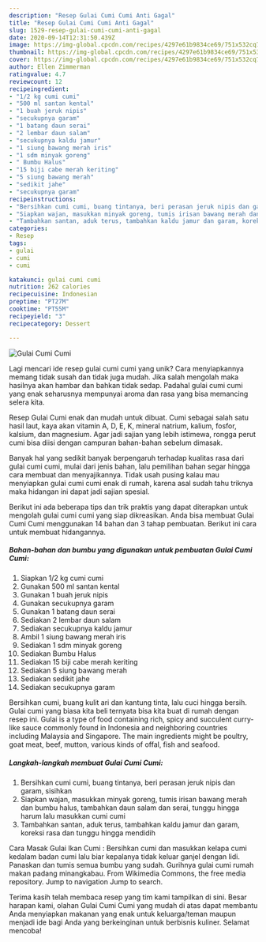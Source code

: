 ```yaml
---
description: "Resep Gulai Cumi Cumi Anti Gagal"
title: "Resep Gulai Cumi Cumi Anti Gagal"
slug: 1529-resep-gulai-cumi-cumi-anti-gagal
date: 2020-09-14T12:31:50.439Z
image: https://img-global.cpcdn.com/recipes/4297e61b9834ce69/751x532cq70/gulai-cumi-cumi-foto-resep-utama.jpg
thumbnail: https://img-global.cpcdn.com/recipes/4297e61b9834ce69/751x532cq70/gulai-cumi-cumi-foto-resep-utama.jpg
cover: https://img-global.cpcdn.com/recipes/4297e61b9834ce69/751x532cq70/gulai-cumi-cumi-foto-resep-utama.jpg
author: Ellen Zimmerman
ratingvalue: 4.7
reviewcount: 12
recipeingredient:
- "1/2 kg cumi cumi"
- "500 ml santan kental"
- "1 buah jeruk nipis"
- "secukupnya garam"
- "1 batang daun serai"
- "2 lembar daun salam"
- "secukupnya kaldu jamur"
- "1 siung bawang merah iris"
- "1 sdm minyak goreng"
- " Bumbu Halus"
- "15 biji cabe merah keriting"
- "5 siung bawang merah"
- "sedikit jahe"
- "secukupnya garam"
recipeinstructions:
- "Bersihkan cumi cumi, buang tintanya, beri perasan jeruk nipis dan garam, sisihkan"
- "Siapkan wajan, masukkan minyak goreng, tumis irisan bawang merah dan bumbu halus, tambahkan daun salam dan serai, tunggu hingga harum lalu masukkan cumi cumi"
- "Tambahkan santan, aduk terus, tambahkan kaldu jamur dan garam, koreksi rasa dan tunggu hingga mendidih"
categories:
- Resep
tags:
- gulai
- cumi
- cumi

katakunci: gulai cumi cumi 
nutrition: 262 calories
recipecuisine: Indonesian
preptime: "PT27M"
cooktime: "PT55M"
recipeyield: "3"
recipecategory: Dessert

---
```



![Gulai Cumi Cumi](https://img-global.cpcdn.com/recipes/4297e61b9834ce69/751x532cq70/gulai-cumi-cumi-foto-resep-utama.jpg)

Lagi mencari ide resep gulai cumi cumi yang unik? Cara menyiapkannya memang tidak susah dan tidak juga mudah. Jika salah mengolah maka hasilnya akan hambar dan bahkan tidak sedap. Padahal gulai cumi cumi yang enak seharusnya mempunyai aroma dan rasa yang bisa memancing selera kita.

Resep Gulai Cumi enak dan mudah untuk dibuat. Cumi sebagai salah satu hasil laut, kaya akan vitamin A, D, E, K, mineral natrium, kalium, fosfor, kalsium, dan magnesium. Agar jadi sajian yang lebih istimewa, rongga perut cumi bisa diisi dengan campuran bahan-bahan sebelum dimasak.

Banyak hal yang sedikit banyak berpengaruh terhadap kualitas rasa dari gulai cumi cumi, mulai dari jenis bahan, lalu pemilihan bahan segar hingga cara membuat dan menyajikannya. Tidak usah pusing kalau mau menyiapkan gulai cumi cumi enak di rumah, karena asal sudah tahu triknya maka hidangan ini dapat jadi sajian spesial.


Berikut ini ada beberapa tips dan trik praktis yang dapat diterapkan untuk mengolah gulai cumi cumi yang siap dikreasikan. Anda bisa membuat Gulai Cumi Cumi menggunakan 14 bahan dan 3 tahap pembuatan. Berikut ini cara untuk membuat hidangannya.

<!--inarticleads1-->

##### Bahan-bahan dan bumbu yang digunakan untuk pembuatan Gulai Cumi Cumi:

1. Siapkan 1/2 kg cumi cumi
1. Gunakan 500 ml santan kental
1. Gunakan 1 buah jeruk nipis
1. Gunakan secukupnya garam
1. Gunakan 1 batang daun serai
1. Sediakan 2 lembar daun salam
1. Sediakan secukupnya kaldu jamur
1. Ambil 1 siung bawang merah iris
1. Sediakan 1 sdm minyak goreng
1. Sediakan  Bumbu Halus
1. Sediakan 15 biji cabe merah keriting
1. Sediakan 5 siung bawang merah
1. Sediakan sedikit jahe
1. Sediakan secukupnya garam


Bersihkan cumi, buang kulit ari dan kantung tinta, lalu cuci hingga bersih. Gulai cumi yang biasa kita beli ternyata bisa kita buat di rumah dengan resep ini. Gulai is a type of food containing rich, spicy and succulent curry-like sauce commonly found in Indonesia and neighboring countries including Malaysia and Singapore. The main ingredients might be poultry, goat meat, beef, mutton, various kinds of offal, fish and seafood. 

<!--inarticleads2-->

##### Langkah-langkah membuat Gulai Cumi Cumi:

1. Bersihkan cumi cumi, buang tintanya, beri perasan jeruk nipis dan garam, sisihkan
1. Siapkan wajan, masukkan minyak goreng, tumis irisan bawang merah dan bumbu halus, tambahkan daun salam dan serai, tunggu hingga harum lalu masukkan cumi cumi
1. Tambahkan santan, aduk terus, tambahkan kaldu jamur dan garam, koreksi rasa dan tunggu hingga mendidih


Cara Masak Gulai Ikan Cumi : Bersihkan cumi dan masukkan kelapa cumi kedalam badan cumi lalu biar kepalanya tidak keluar ganjel dengan lidi. Panaskan dan tumis semua bumbu yang sudah. Gurihnya gulai cumi rumah makan padang minangkabau. From Wikimedia Commons, the free media repository. Jump to navigation Jump to search. 

Terima kasih telah membaca resep yang tim kami tampilkan di sini. Besar harapan kami, olahan Gulai Cumi Cumi yang mudah di atas dapat membantu Anda menyiapkan makanan yang enak untuk keluarga/teman maupun menjadi ide bagi Anda yang berkeinginan untuk berbisnis kuliner. Selamat mencoba!
